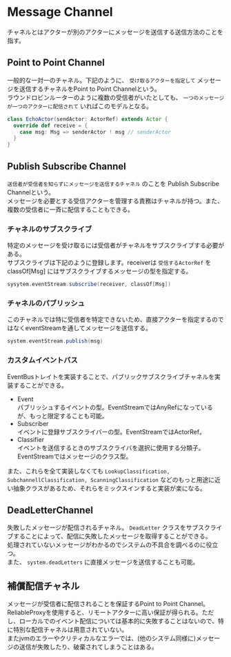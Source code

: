 # Message Channel
チャネルとはアクターが別のアクターにメッセージを送信する送信方法のことを指す。

## Point to Point Channel
一般的な一対一のチャネル。下記のように、 `受け取るアクターを指定して` メッセージを送信するチャネルをPoint to Point Channelという。  
ラウンドロビンルーターのように複数の受信者がいたとしても、 `一つのメッセージが一つのアクターに配信されて` いればこのモデルとなる。

```scala
class EchoActor(sendActor: ActorRef) extends Actor {
  override def receive = {
    case msg: Msg => senderActor ! msg // senderActor
  }
}
```

## Publish Subscribe Channel
`送信者が受信者を知らずにメッセージを送信するチャネル` のことを Publish Subscribe Channelという。  
メッセージを必要とする受信アクターを管理する責務はチャネルが持つ。また、複数の受信者に一斉に配信することもできる。

### チャネルのサブスクライブ
特定のメッセージを受け取るには受信者がチャネルをサブスクライブする必要がある。  
サブスクライブは下記のように登録します。receiverは `受信するActorRef` を classOf[Msg] にはサブスクライブするメッセージの型を指定する。

```scala
sysytem.eventStream.subscribe(receiver, classOf[Msg])
```

### チャネルのパブリッシュ
このチャネルでは特に受信者を特定できないため、直接アクターを指定するのではなくeventStreamを通してメッセージを送信する。

```scala
system.eventStream.publish(msg)
```

### カスタムイベントバス
EventBusトレイトを実装することで、パブリックサブスクライブチャネルを実装することができる。

* Event  
  パブリッシュするイベントの型。EventStreamではAnyRefになっているが、もっと限定することも可能。
* Subscriber  
  イベントに登録サブスクライバーの型。EventStreamではActorRef。
* Classifier  
  イベントを送信するときのサブスクライバを選択に使用する分類子。EventStreamではメッセージのクラス型。
  
また、これらを全て実装しなくても `LookupClassification, SubchannellClassification, ScanningClassification` などのもっと用途に近い抽象クラスがあるため、それらをミックスインすると実装が楽になる。

## DeadLetterChannel
失敗したメッセージが配信されるチャネル。 `DeadLetter` クラスをサブスクライブすることによって、配信に失敗したメッセージを取得することができる。  
処理されていないメッセージがわかるのでシステムの不具合を調べるのに役立つ。  
また、 `system.deadLetters` に直接メッセージを送信することも可能。

## 補償配信チャネル
メッセージが受信者に配信されることを保証するPoint to Point Channel。  
ReliableProxyを使用すると、リモートアクターに高い保証が得られる。ただし、ローカルでのイベント配信については基本的に失敗することはないので、特に特別な配信チャネルは用意されていない。  
またjvmのエラーやクリティカルなエラーでは、(他のシステム同様に)メッセージの送信が失敗したり、破棄されてしまうことはある。


